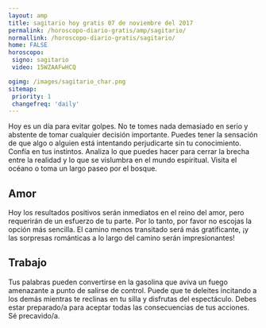 ```yaml
---
layout: amp
title: sagitario hoy gratis 07 de noviembre del 2017 
permalink: /horoscopo-diario-gratis/amp/sagitario/
normallink: /horoscopo-diario-gratis/sagitario/
home: FALSE
horoscopo:
 signo: sagitario
 video: 15WZAAFwHCQ

ogimg: /images/sagitario_char.png
sitemap:
 priority: 1
 changefreq: 'daily'
---
```



Hoy es un día para evitar golpes. No te tomes nada demasiado en serio y abstente de tomar cualquier decisión importante. Puedes tener la sensación de que algo o alguien está intentando perjudicarte sin tu conocimiento. Confía en tus instintos. Analiza lo que puedes hacer para cerrar la brecha entre la realidad y lo que se vislumbra en el mundo espiritual. Visita el océano o toma un largo paseo por el bosque.

## Amor

Hoy los resultados positivos serán inmediatos en el reino del amor, pero requerirán de un esfuerzo de tu parte. Por lo tanto, por favor no escojas la opción más sencilla. El camino menos transitado será más gratificante, ¡y las sorpresas románticas a lo largo del camino serán impresionantes!

## Trabajo

Tus palabras pueden convertirse en la gasolina que aviva un fuego amenazante a punto de salirse de control. Puede que te deleites incitando a los demás mientras te reclinas en tu silla y disfrutas del espectáculo. Debes estar preparado/a para aceptar todas las consecuencias de tus acciones. Sé precavido/a.